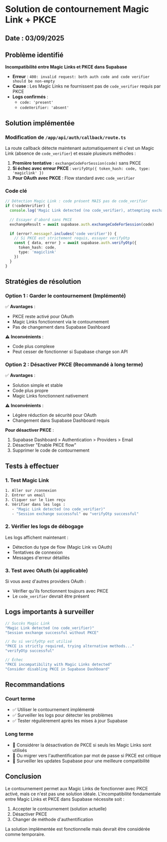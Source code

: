 # Solution de contournement Magic Link + PKCE

## Date : 03/09/2025

## Problème identifié

**Incompatibilité entre Magic Links et PKCE dans Supabase**

- **Erreur** : `400: invalid request: both auth code and code verifier should be non-empty`
- **Cause** : Les Magic Links ne fournissent pas de `code_verifier` requis par PKCE
- **Logs confirmés** :
  - `code: 'present'`
  - `codeVerifier: 'absent'`

## Solution implémentée

### Modification de `/app/api/auth/callback/route.ts`

La route callback détecte maintenant automatiquement si c'est un Magic Link (absence de `code_verifier`) et essaie plusieurs méthodes :

1. **Première tentative** : `exchangeCodeForSession(code)` sans PKCE
2. **Si échec avec erreur PKCE** : `verifyOtp({ token_hash: code, type: 'magiclink' })`
3. **Pour OAuth avec PKCE** : Flow standard avec `code_verifier`

### Code clé

```typescript
// Détection Magic Link : code présent MAIS pas de code_verifier
if (!codeVerifier) {
  console.log('Magic Link detected (no code_verifier), attempting exchange without PKCE')
  
  // Essayer d'abord sans PKCE
  exchangeResult = await supabase.auth.exchangeCodeForSession(code)
  
  if (error?.message?.includes('code verifier')) {
    // Si PKCE est strictement requis, essayer verifyOtp
    const { data, error } = await supabase.auth.verifyOtp({
      token_hash: code,
      type: 'magiclink'
    })
  }
}
```

## Stratégies de résolution

### Option 1 : Garder le contournement (Implémenté)
✅ **Avantages** :
- PKCE reste activé pour OAuth
- Magic Links fonctionnent via le contournement
- Pas de changement dans Supabase Dashboard

⚠️ **Inconvénients** :
- Code plus complexe
- Peut cesser de fonctionner si Supabase change son API

### Option 2 : Désactiver PKCE (Recommandé à long terme)
✅ **Avantages** :
- Solution simple et stable
- Code plus propre
- Magic Links fonctionnent nativement

⚠️ **Inconvénients** :
- Légère réduction de sécurité pour OAuth
- Changement dans Supabase Dashboard requis

**Pour désactiver PKCE** :
1. Supabase Dashboard > Authentication > Providers > Email
2. Désactiver "Enable PKCE flow"
3. Supprimer le code de contournement

## Tests à effectuer

### 1. Test Magic Link
```bash
1. Aller sur /connexion
2. Entrer un email
3. Cliquer sur le lien reçu
4. Vérifier dans les logs :
   - "Magic Link detected (no code_verifier)"
   - "Session exchange successful" ou "verifyOtp successful"
```

### 2. Vérifier les logs de débogage
Les logs affichent maintenant :
- Détection du type de flow (Magic Link vs OAuth)
- Tentatives de connexion
- Messages d'erreur détaillés

### 3. Test avec OAuth (si applicable)
Si vous avez d'autres providers OAuth :
- Vérifier qu'ils fonctionnent toujours avec PKCE
- Le `code_verifier` devrait être présent

## Logs importants à surveiller

```javascript
// Succès Magic Link
"Magic Link detected (no code_verifier)"
"Session exchange successful without PKCE"

// Ou si verifyOtp est utilisé
"PKCE is strictly required, trying alternative methods..."
"verifyOtp successful"

// Échec
"PKCE incompatibility with Magic Links detected"
"Consider disabling PKCE in Supabase Dashboard"
```

## Recommandations

### Court terme
- ✅ Utiliser le contournement implémenté
- ✅ Surveiller les logs pour détecter les problèmes
- ✅ Tester régulièrement après les mises à jour Supabase

### Long terme
- 🎯 Considérer la désactivation de PKCE si seuls les Magic Links sont utilisés
- 🎯 Ou migrer vers l'authentification par mot de passe si PKCE est critique
- 🎯 Surveiller les updates Supabase pour une meilleure compatibilité

## Conclusion

Le contournement permet aux Magic Links de fonctionner avec PKCE activé, mais ce n'est pas une solution idéale. L'incompatibilité fondamentale entre Magic Links et PKCE dans Supabase nécessite soit :
1. Accepter le contournement (solution actuelle)
2. Désactiver PKCE
3. Changer de méthode d'authentification

La solution implémentée est fonctionnelle mais devrait être considérée comme temporaire.
